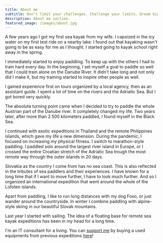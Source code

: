 ```yaml
---
title: About me
subtitle: Don’t limit your challenges. Challenge your limits. Dream big.
description: About me section.
featured_image: /images/about.jpg
---
```

A few years ago I got my first sea kayak from my wife. I capsized in the icy water on my first test ride on a nearby lake. I found out that kayaking wasn't going to be as easy for me as I thought. I started going to kayak school right away in the spring. 

I immediately started to enjoy paddling. To keep up with the others I had to train hard every day. In the beginning, I set myself a goal to paddle so well that I could train alone on the Danube River. It didn't take long and not only did I make it, but my training started to inspire other people as well.

I gained experience first on tours organized by a local agency, then as an assistant guide. I spent a lot of time on the rivers and the Adriatic Sea. But I got bored very quickly.

The absolute turning point came when I decided to try to paddle the whole Austrian part of the Danube river. It completely changed my life. Two years later, after more than 2.500 kilometers paddled, I found myself in the Black Sea. 

I continued with exotic expeditions in Thailand and the remote Philippines islands, which gave my life a new dimension. During the pandemic, I focused on increasing my physical fitness. I switch to marathon-style paddling. I paddled solo around the largest river island in Europe, or I crossed the entire Croatian stretch of the Adriatic Sea trough the most remote way through the outer islands in 20 days.

Slovakia as the country I come from has no sea coast. This is also reflected in the tributes of sea paddlers and their experiences. I have known for a long time that if I want to move further, I have to look much further. And so I organized an international expedition that went around the whole of the Lofoten islands.

Apart from paddling, I like to run long distances with my dog Foxo, or just wander around the countryside. In winter I combine paddling with alpine-style skiing in our beautiful Slovak mountains.

Last year I started with sailing. The idea of a floating base for remote sea kayak expeditions has been in my head for a long time. 

I'm an IT consultant for a living. You can [support me](/secondhand) by buying a used equipments from previous expeditions [here](/secondhand)!